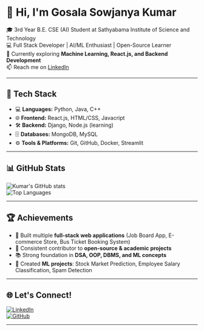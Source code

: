 # 👋 Hi, I'm Gosala Sowjanya Kumar  

🎓 3rd Year B.E. CSE (AI) Student at Sathyabama Institute of Science and Technology  
💻 Full Stack Developer | AI/ML Enthusiast | Open-Source Learner  
🌱 Currently exploring **Machine Learning, React.js, and Backend Development**  
📫 Reach me on [LinkedIn](https://www.linkedin.com/in/sowjanya-kumar-gosala/)  

---

## 🔧 Tech Stack  
- 💻 **Languages:** Python, Java, C++  
- 🌐 **Frontend:** React.js, HTML/CSS, Javacript
- 🛠 **Backend:** Django, Node.js (learning)  
- 🗄️ **Databases:** MongoDB, MySQL  
- ⚙️ **Tools & Platforms:** Git, GitHub, Docker, Streamlit  

---

## 📊 GitHub Stats  
![Kumar's GitHub stats](https://github-readme-stats.vercel.app/api?username=KumarGosala24&show_icons=true&theme=tokyonight)  
![Top Languages](https://github-readme-stats.vercel.app/api/top-langs/?username=KumarGosala24&layout=compact&theme=tokyonight&hide=Python,Jupyter%20Notebook)  


---

## 🏆 Achievements  
- 🎯 Built multiple **full-stack web applications** (Job Board App, E-commerce Store, Bus Ticket Booking System)  
- 🤝 Consistent contributor to **open-source & academic projects**  
- 📚 Strong foundation in **DSA, OOP, DBMS, and ML concepts**  
- 🚀 Created **ML projects**: Stock Market Prediction, Employee Salary Classification, Spam Detection  

---

## 🌐 Let's Connect!  
[![LinkedIn](https://img.shields.io/badge/LinkedIn-blue?style=for-the-badge&logo=linkedin)](https://www.linkedin.com/in/sowjanya-kumar-gosala/)  
[![GitHub](https://img.shields.io/badge/GitHub-000?style=for-the-badge&logo=github)](https://github.com/KumarGosala24)  

---
